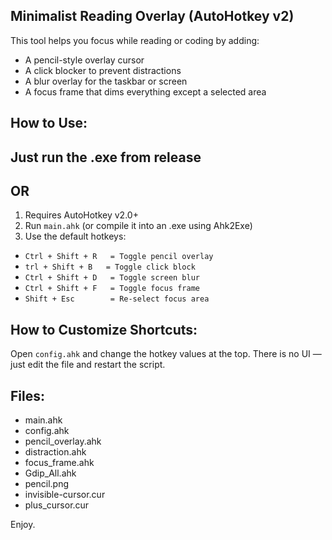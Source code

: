 Minimalist Reading Overlay (AutoHotkey v2)
------------------------------------------

This tool helps you focus while reading or coding by adding:

- A pencil-style overlay cursor
- A click blocker to prevent distractions
- A blur overlay for the taskbar or screen
- A focus frame that dims everything except a selected area

How to Use:
-----------
Just run the .exe from release
----------------------------------
OR
----------------------------------
1. Requires AutoHotkey v2.0+
2. Run `main.ahk` (or compile it into an .exe using Ahk2Exe)
3. Use the default hotkeys:

- `Ctrl + Shift + R   = Toggle pencil overlay`
- `trl + Shift + B   = Toggle click block`
- `Ctrl + Shift + D   = Toggle screen blur`
- `Ctrl + Shift + F   = Toggle focus frame`
- `Shift + Esc        = Re-select focus area`

How to Customize Shortcuts:
---------------------------

Open `config.ahk` and change the hotkey values at the top.
There is no UI — just edit the file and restart the script.

Files:
------

- main.ahk
- config.ahk
- pencil_overlay.ahk
- distraction.ahk
- focus_frame.ahk
- Gdip_All.ahk
- pencil.png
- invisible-cursor.cur
- plus_cursor.cur

Enjoy.
